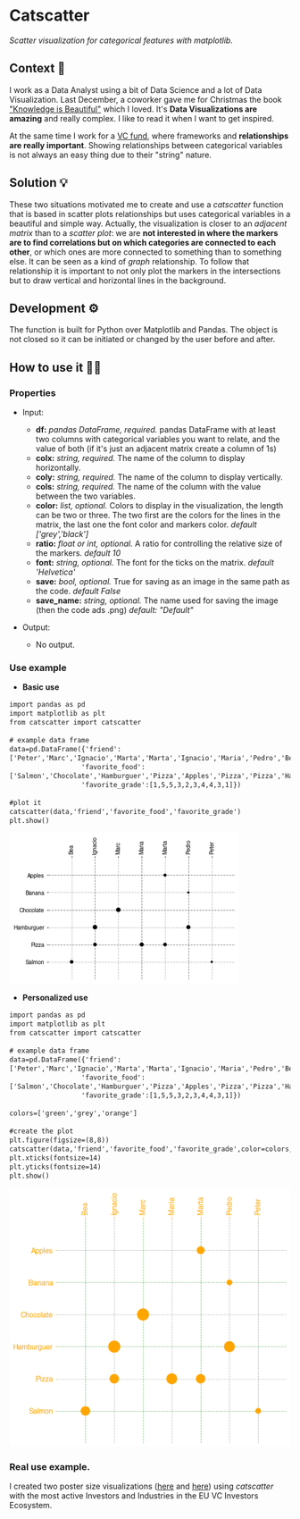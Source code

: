 # Catscatter
*Scatter visualization for categorical features with matplotlib.*


## Context 🤔
I work as a Data Analyst using a bit of Data Science and a lot of Data Visualization. Last December, a coworker gave me for Christmas the book ["Knowledge is Beautiful"](https://informationisbeautiful.net/2014/knowledge-is-beautiful/) which I loved. It's **Data Visualizations are amazing** and really complex. I like to read it when I want to get inspired.

At the same time I work for a [VC fund](https://kfund.co/), where frameworks and **relationships are really important**. Showing relationships between categorical variables is not always an easy thing due to their "string" nature.

## Solution 💡
These two situations motivated me to create and use a *catscatter* function that is based in scatter plots relationships but uses categorical variables in a beautiful and simple way. Actually, the visualization is closer to an *adjacent matrix* than to a *scatter plot*: we are **not interested in where the markers are to find correlations but on which categories are connected to each other**, or which ones are more connected to something than to something else. It can be seen as a kind of *graph* relationship. To follow that relationship it is important to not only plot the markers in the intersections but to draw vertical and horizontal lines in the background.

## Development :gear:
The function is built for Python over Matplotlib and Pandas. The object is not closed so it can be initiated or changed by the user before and after.

## How to use it 👩‍💻

### Properties
- Input:

  + **df:** *pandas DataFrame, required.* pandas DataFrame with at least two columns with categorical variables you want to relate, and the value of both (if it's just an adjacent matrix create a column of 1s)
  + **colx:** *string, required.* The name of the column to display horizontally.
  + **coly:** *string, required.* The name of the column to display vertically.
  + **cols:** *string, required.* The name of the column with the value between the two variables.
  + **color:** *list, optional.* Colors to display in the visualization, the length can be two or three. The two first are the colors for the lines in the matrix, the last one the font color and markers color.
            *default ['grey','black']*
  + **ratio:** *float or int, optional.* A ratio for controlling the relative size of the markers.
            *default 10*
  + **font:** *string, optional.* The font for the ticks on the matrix.
            *default 'Helvetica'*
  + **save:** *bool, optional.* True for saving as an image in the same path as the code.
            *default False*
  + **save_name:** *string, optional.* The name used for saving the image (then the code ads .png)
            *default: "Default"*
- Output:

  + No output.

### Use example
- **Basic use**
```
import pandas as pd
import matplotlib as plt
from catscatter import catscatter

# example data frame
data=pd.DataFrame({'friend':['Peter','Marc','Ignacio','Marta','Marta','Ignacio','Maria','Pedro','Bea','Pedro'],
                  'favorite_food':['Salmon','Chocolate','Hamburguer','Pizza','Apples','Pizza','Pizza','Hamburguer','Salmon','Banana'],
                  'favorite_grade':[1,5,5,3,2,3,4,4,3,1]})

#plot it
catscatter(data,'friend','favorite_food','favorite_grade')
plt.show()
```

![](basic_use.png)

- **Personalized use**
```
import pandas as pd
import matplotlib as plt
from catscatter import catscatter

# example data frame
data=pd.DataFrame({'friend':['Peter','Marc','Ignacio','Marta','Marta','Ignacio','Maria','Pedro','Bea','Pedro'],
                  'favorite_food':['Salmon','Chocolate','Hamburguer','Pizza','Apples','Pizza','Pizza','Hamburguer','Salmon','Banana'],
                  'favorite_grade':[1,5,5,3,2,3,4,4,3,1]})

colors=['green','grey','orange']

#create the plot
plt.figure(figsize=(8,8))
catscatter(data,'friend','favorite_food','favorite_grade',color=colors,ratio=100)
plt.xticks(fontsize=14)
plt.yticks(fontsize=14)
plt.show()
```
![](personalized_use.png)

### Real use example.
I created two poster size visualizations ([here](https://s3.us-west-2.amazonaws.com/secure.notion-static.com/102f8eff-99bf-46c4-8bd2-72165b2fdff0/EU_Seed_Investors_Cheatsheet.pdf?X-Amz-Algorithm=AWS4-HMAC-SHA256&X-Amz-Credential=AKIAT73L2G45O3KS52Y5%2F20200403%2Fus-west-2%2Fs3%2Faws4_request&X-Amz-Date=20200403T144747Z&X-Amz-Expires=86400&X-Amz-Signature=efe950c4b4a4e715bb8662bf8d4719d0fd293383f714519bbcd509ee30d3135f&X-Amz-SignedHeaders=host&response-content-disposition=filename%20%3D%22EU%2520Seed%2520Investors%2520Cheatsheet.pdf%22) and [here](https://s3.us-west-2.amazonaws.com/secure.notion-static.com/9fe06868-522f-4fdc-9d74-b09205b7602b/EU_Series_A_Investors_Cheatsheet.pdf?X-Amz-Algorithm=AWS4-HMAC-SHA256&X-Amz-Credential=AKIAT73L2G45O3KS52Y5%2F20200403%2Fus-west-2%2Fs3%2Faws4_request&X-Amz-Date=20200403T144751Z&X-Amz-Expires=86400&X-Amz-Signature=fb577ffd7638d341025dcf8a87c66f592598439180dcae1e08449e9d3298c3ea&X-Amz-SignedHeaders=host&response-content-disposition=filename%20%3D%22EU%2520Series%2520A%2520Investors%2520Cheatsheet.pdf%22)) using *catscatter* with the most active Investors and Industries in the EU VC Investors Ecosystem.